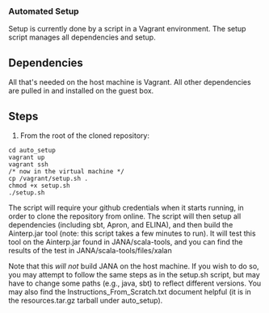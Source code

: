 ### Automated Setup

Setup is currently done by a script in a Vagrant environment. The setup script manages all dependencies and setup.

## Dependencies

All that's needed on the host machine is Vagrant. All other dependencies are pulled in and installed on the guest box.

## Steps

1. From the root of the cloned repository:

```
cd auto_setup
vagrant up
vagrant ssh
/* now in the virtual machine */
cp /vagrant/setup.sh .
chmod +x setup.sh
./setup.sh
```

The script will require your github credentials when it starts running, in order to clone the repository from online. The script will then setup all dependencies (including sbt, Apron, and ELINA), and then build the Ainterp.jar tool (note: this script takes a few minutes to run). It will test this tool on the Ainterp.jar found in JANA/scala-tools, and you can find the results of the test in JANA/scala-tools/files/xalan

Note that this *will not* build JANA on the host machine. If you wish to do so, you may attempt to follow the same steps as in the setup.sh script, but may have to change some paths (e.g., java, sbt) to reflect different versions. You may also find the Instructions_From_Scratch.txt document helpful (it is in the resources.tar.gz tarball under auto_setup).

